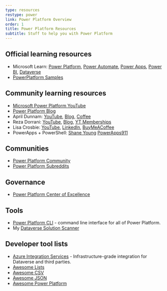 ```yaml
---
type: resources
restype: power
link: Power Platform Overview
order: 1
title: Power Platform Resources
subtitle: Stuff to help you with Power Platform
---
```


## Official learning resources

* Microsoft Learn: [Power Platform](https://learn.microsoft.com/en-us/training/powerplatform/), [Power Automate](https://learn.microsoft.com/en-us/training/power-automate/), [Power Apps](https://learn.microsoft.com/en-us/training/powerapps/), [Power BI](https://learn.microsoft.com/en-us/training/power-bi/), [Dataverse](https://learn.microsoft.com/en-us/training/dataverse/)
* [PowerPlatform Samples](https://github.com/pnp/powerplatform-samples)

## Community learning resources

* [Microsoft Power Platform YouTube](https://www.youtube.com/@MicrosoftPowerPlatform)
* [Power Platform Blog](https://powerplatform.microsoft.com/en-us/blog/)
* April Dunnam: [YouTube](https://www.youtube.com/@AprilDunnam/playlists), [Blog](<https://www.sharepointsiren.com/>), [Coffee](https://buymeacoffee.com/aprildunnam)
* Reza Dorrani: [YouTube](https://www.youtube.com/@RezaDorrani/playlists), [Blog](https://rezadorrani.com/), [YT Memberships](https://www.youtube.com/rezadorrani/join)
* Lisa Crosbie: [YouTube](https://www.youtube.com/@LisaCrosbie/playlists), [LinkedIn](https://www.linkedin.com/in/lisa-crosbie/), [BuyMeACoffee](https://buymeacoffee.com/lisacrosbie)
* PowerApps + PowerShell: [Shane Young](https://www.youtube.com/@ShanesCows/playlists) [PowerApps911](https://www.powerapps911.com/blog)

## Communities

* [Power Platform Community](https://community.powerplatform.com/forums)
* [Power Platform Subreddits](https://www.reddit.com/r/Dataverse+MicrosoftFlow+PowerApps+PowerAutomate+PowerBI+PowerPlatform/)

## Governance

* [Power Platform Center of Excellence](https://learn.microsoft.com/en-us/power-platform/guidance/coe/starter-kit)

## Tools

* [Power Platform CLI](https://learn.microsoft.com/en-us/power-platform/developer/cli/introduction-power-platform-cli) - command line interface for all of Power Platform.
* My [Dataverse Solution Scanner](https://github.com/alirobe/dataverse-solution-scanner)

## Developer tool lists

* [Azure Integration Services](https://www.youtube.com/watch?v=sbqhJsWhKAs) - Infrastructure-grade integration for Dataverse and third parties.
* [Awesome Lists](https://github.com/sindresorhus/awesome)
* [Awesome CSV](https://github.com/awesome/awesome-csv)
* [Awesome JSON](https://github.com/burningtree/awesome-json)
* [Awesome Power Platform](https://github.com/Power-Maverick/awesome-power-platform)
